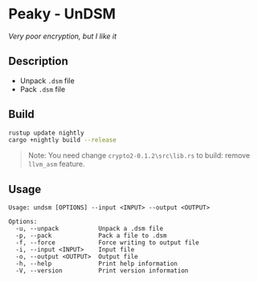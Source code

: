 # Peaky - UnDSM

*Very poor encryption, but I like it*

## Description

- Unpack `.dsm` file
- Pack `.dsm` file

## Build

```bash
rustup update nightly
cargo +nightly build --release
```
> Note: You need change `crypto2-0.1.2\src\lib.rs` to build: remove `llvm_asm` feature.

## Usage

```text
Usage: undsm [OPTIONS] --input <INPUT> --output <OUTPUT>

Options:
  -u, --unpack           Unpack a .dsm file
  -p, --pack             Pack a file to .dsm
  -f, --force            Force writing to output file
  -i, --input <INPUT>    Input file
  -o, --output <OUTPUT>  Output file
  -h, --help             Print help information
  -V, --version          Print version information
```
